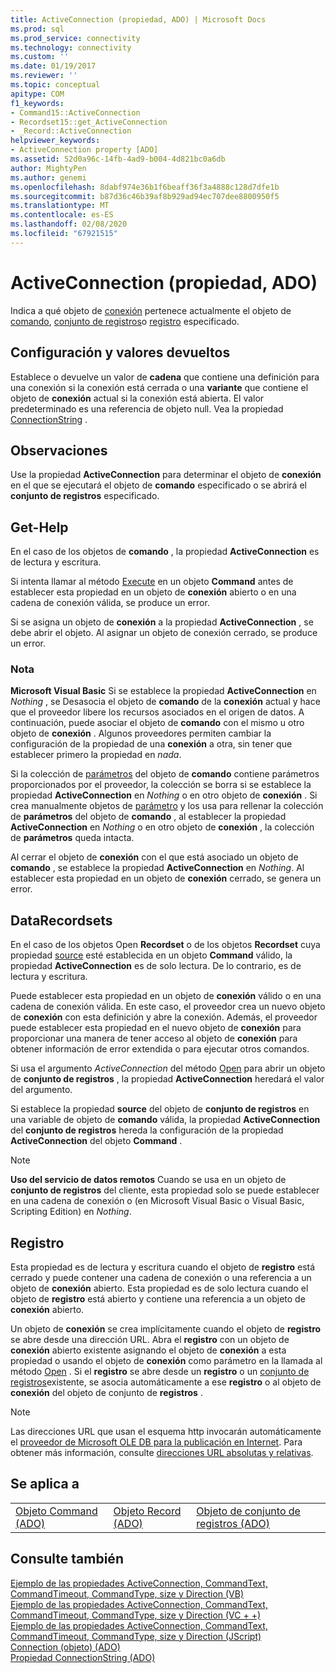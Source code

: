 ```yaml
---
title: ActiveConnection (propiedad, ADO) | Microsoft Docs
ms.prod: sql
ms.prod_service: connectivity
ms.technology: connectivity
ms.custom: ''
ms.date: 01/19/2017
ms.reviewer: ''
ms.topic: conceptual
apitype: COM
f1_keywords:
- Command15::ActiveConnection
- Recordset15::get_ActiveConnection
- _Record::ActiveConnection
helpviewer_keywords:
- ActiveConnection property [ADO]
ms.assetid: 52d0a96c-14fb-4ad9-b004-4d821bc0a6db
author: MightyPen
ms.author: genemi
ms.openlocfilehash: 8dabf974e36b1f6beaff36f3a4888c128d7dfe1b
ms.sourcegitcommit: b87d36c46b39af8b929ad94ec707dee8800950f5
ms.translationtype: MT
ms.contentlocale: es-ES
ms.lasthandoff: 02/08/2020
ms.locfileid: "67921515"
---
```

# <a name="activeconnection-property-ado"></a>ActiveConnection (propiedad, ADO)
Indica a qué objeto de [conexión](../../../ado/reference/ado-api/connection-object-ado.md) pertenece actualmente el objeto de [comando](../../../ado/reference/ado-api/command-object-ado.md), [conjunto de registros](../../../ado/reference/ado-api/recordset-object-ado.md)o [registro](../../../ado/reference/ado-api/record-object-ado.md) especificado.  
  
## <a name="settings-and-return-values"></a>Configuración y valores devueltos  
 Establece o devuelve un valor de **cadena** que contiene una definición para una conexión si la conexión está cerrada o una **variante** que contiene el objeto de **conexión** actual si la conexión está abierta. El valor predeterminado es una referencia de objeto null. Vea la propiedad [ConnectionString](../../../ado/reference/ado-api/connectionstring-property-ado.md) .  
  
## <a name="remarks"></a>Observaciones  
 Use la propiedad **ActiveConnection** para determinar el objeto de **conexión** en el que se ejecutará el objeto de **comando** especificado o se abrirá el **conjunto de registros** especificado.  
  
## <a name="command"></a>Get-Help  
 En el caso de los objetos de **comando** , la propiedad **ActiveConnection** es de lectura y escritura.  
  
 Si intenta llamar al método [Execute](../../../ado/reference/ado-api/execute-method-ado-command.md) en un objeto **Command** antes de establecer esta propiedad en un objeto de **conexión** abierto o en una cadena de conexión válida, se produce un error.  
  
 Si se asigna un objeto de **conexión** a la propiedad **ActiveConnection** , se debe abrir el objeto. Al asignar un objeto de conexión cerrado, se produce un error.  
  
### <a name="note"></a>Nota  
 **Microsoft Visual Basic** Si se establece la propiedad **ActiveConnection** en *Nothing* , se Desasocia el objeto de **comando** de la **conexión** actual y hace que el proveedor libere los recursos asociados en el origen de datos. A continuación, puede asociar el objeto de **comando** con el mismo u otro objeto de **conexión** . Algunos proveedores permiten cambiar la configuración de la propiedad de una **conexión** a otra, sin tener que establecer primero la propiedad en *nada*.  
  
 Si la colección de [parámetros](../../../ado/reference/ado-api/parameters-collection-ado.md) del objeto de **comando** contiene parámetros proporcionados por el proveedor, la colección se borra si se establece la propiedad **ActiveConnection** en *Nothing* o en otro objeto de **conexión** . Si crea manualmente objetos de [parámetro](../../../ado/reference/ado-api/parameter-object.md) y los usa para rellenar la colección de **parámetros** del objeto de **comando** , al establecer la propiedad **ActiveConnection** en *Nothing* o en otro objeto de **conexión** , la colección de **parámetros** queda intacta.  
  
 Al cerrar el objeto de **conexión** con el que está asociado un objeto de **comando** , se establece la propiedad **ActiveConnection** en *Nothing*. Al establecer esta propiedad en un objeto de **conexión** cerrado, se genera un error.  
  
## <a name="recordset"></a>DataRecordsets  
 En el caso de los objetos Open **Recordset** o de los objetos **Recordset** cuya propiedad [source](../../../ado/reference/ado-api/source-property-ado-recordset.md) esté establecida en un objeto **Command** válido, la propiedad **ActiveConnection** es de solo lectura. De lo contrario, es de lectura y escritura.  
  
 Puede establecer esta propiedad en un objeto de **conexión** válido o en una cadena de conexión válida. En este caso, el proveedor crea un nuevo objeto de **conexión** con esta definición y abre la conexión. Además, el proveedor puede establecer esta propiedad en el nuevo objeto de **conexión** para proporcionar una manera de tener acceso al objeto de **conexión** para obtener información de error extendida o para ejecutar otros comandos.  
  
 Si usa el argumento *ActiveConnection* del método [Open](../../../ado/reference/ado-api/open-method-ado-recordset.md) para abrir un objeto de **conjunto de registros** , la propiedad **ActiveConnection** heredará el valor del argumento.  
  
 Si establece la propiedad **source** del objeto de **conjunto de registros** en una variable de objeto de **comando** válida, la propiedad **ActiveConnection** del **conjunto de registros** hereda la configuración de la propiedad **ActiveConnection** del objeto **Command** .  
  
> [!NOTE]
>  **Uso del servicio de datos remotos** Cuando se usa en un objeto de **conjunto de registros** del cliente, esta propiedad solo se puede establecer en una cadena de conexión o (en Microsoft Visual Basic o Visual Basic, Scripting Edition) en *Nothing*.  
  
## <a name="record"></a>Registro  
 Esta propiedad es de lectura y escritura cuando el objeto de **registro** está cerrado y puede contener una cadena de conexión o una referencia a un objeto de **conexión** abierto. Esta propiedad es de solo lectura cuando el objeto de **registro** está abierto y contiene una referencia a un objeto de **conexión** abierto.  
  
 Un objeto de **conexión** se crea implícitamente cuando el objeto de **registro** se abre desde una dirección URL. Abra el **registro** con un objeto de **conexión** abierto existente asignando el objeto de **conexión** a esta propiedad o usando el objeto de **conexión** como parámetro en la llamada al método [Open](../../../ado/reference/ado-api/open-method-ado-record.md) . Si el **registro** se abre desde un **registro** o un [conjunto de registros](../../../ado/reference/ado-api/recordset-object-ado.md)existente, se asocia automáticamente a ese **registro** o al objeto de **conexión** del objeto de conjunto de **registros** .  
  
> [!NOTE]
>  Las direcciones URL que usan el esquema http invocarán automáticamente el [proveedor de Microsoft OLE DB para la publicación en Internet](../../../ado/guide/appendixes/microsoft-ole-db-provider-for-internet-publishing.md). Para obtener más información, consulte [direcciones URL absolutas y relativas](../../../ado/guide/data/absolute-and-relative-urls.md).  
  
## <a name="applies-to"></a>Se aplica a  
  
||||  
|-|-|-|  
|[Objeto Command (ADO)](../../../ado/reference/ado-api/command-object-ado.md)|[Objeto Record (ADO)](../../../ado/reference/ado-api/record-object-ado.md)|[Objeto de conjunto de registros (ADO)](../../../ado/reference/ado-api/recordset-object-ado.md)|  
  
## <a name="see-also"></a>Consulte también  
 [Ejemplo de las propiedades ActiveConnection, CommandText, CommandTimeout, CommandType, size y Direction (VB)](../../../ado/reference/ado-api/activeconnection-commandtext-commandtimeout-commandtype-size-example-vb.md)   
 [Ejemplo de las propiedades ActiveConnection, CommandText, CommandTimeout, CommandType, size y Direction (VC + +)](../../../ado/reference/ado-api/activeconnection-commandtext-commandtimeout-commandtype-size-example-vc.md)   
 [Ejemplo de las propiedades ActiveConnection, CommandText, CommandTimeout, CommandType, size y Direction (JScript)](../../../ado/reference/ado-api/activeconnection-commandtext-timeout-type-size-example-jscript.md)   
 [Connection (objeto) (ADO)](../../../ado/reference/ado-api/connection-object-ado.md)   
 [Propiedad ConnectionString (ADO)](../../../ado/reference/ado-api/connectionstring-property-ado.md)
